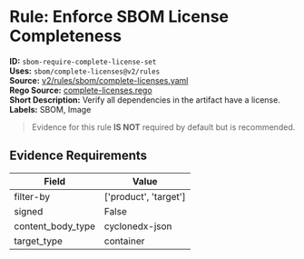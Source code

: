 # Rule: Enforce SBOM License Completeness  
**ID:** `sbom-require-complete-license-set`  
**Uses:** `sbom/complete-licenses@v2/rules`  
**Source:** [v2/rules/sbom/complete-licenses.yaml](https://github.com/scribe-public/sample-policies/v2/rules/sbom/complete-licenses.yaml)  
**Rego Source:** [complete-licenses.rego](https://github.com/scribe-public/sample-policies/v2/rules/sbom/complete-licenses.rego)  
**Short Description:** Verify all dependencies in the artifact have a license.  
**Labels:** SBOM, Image  
> Evidence for this rule **IS NOT** required by default but is recommended.


## Evidence Requirements  
| Field | Value |
|-------|-------|
| filter-by | ['product', 'target'] |
| signed | False |
| content_body_type | cyclonedx-json |
| target_type | container |

